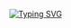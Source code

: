 [![Typing SVG](https://readme-typing-svg.demolab.com?font=Doto&letterSpacing=&duration=3000&pause=1000&color=8773FFB2&width=435&lines=I'm+raf;studying+cryptography;achieving+for+the+best+I+can+be)](https://git.io/typing-svg)
